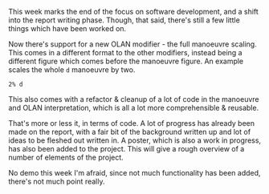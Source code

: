 This week marks the end of the focus on software development, and a shift into the report writing phase. Though, that said, there's still a few little things which have been worked on.

Now there's support for a new OLAN modifier - the full manoeuvre scaling. This comes in a different format to the other modifiers, instead being a different figure which comes before the manoeuvre figure. An example scales the whole `d` manoeuvre by two.

    2% d

This also comes with a refactor & cleanup of a lot of code in the manoeuvre and OLAN interpretation, which is all a lot more comprehensible & reusable.

That's more or less it, in terms of code. A lot of progress has already been made on the report, with a fair bit of the background written up and lot of ideas to be fleshed out written in. A poster, which is also a work in progress, has also been added to the project. This will give a rough overview of a number of elements of the project.

No demo this week I'm afraid, since not much functionality has been added, there's not much point really.
